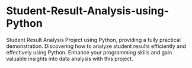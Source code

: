 # Student-Result-Analysis-using-Python
Student Result Analysis Project using Python, providing a fully practical demonstration. Discovering how to analyze student results efficiently and effectively using Python. Enhance your programming skills and gain valuable insights into data analysis with this project.
